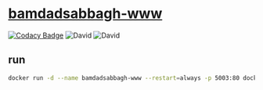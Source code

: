 # [bamdadsabbagh-www](https://bamdadsabbagh.com/)

[![Codacy Badge](https://app.codacy.com/project/badge/Grade/cf301e9bb60d4c168201a97931d7802c)](https://www.codacy.com/manual/bamdadsabbagh/bamdadsabbagh-www?utm_source=github.com&amp;utm_medium=referral&amp;utm_content=bamdadsabbagh/bamdadsabbagh-www&amp;utm_campaign=Badge_Grade)
![David](https://img.shields.io/david/bamdadsabbagh/bamdadsabbagh-www)
![David](https://img.shields.io/david/dev/bamdadsabbagh/bamdadsabbagh-www)

## run

```bash
docker run -d --name bamdadsabbagh-www --restart=always -p 5003:80 docker.pkg.github.com/bamdadsabbagh/bamdadsabbagh-www/bamdadsabbagh-www:latest
```
